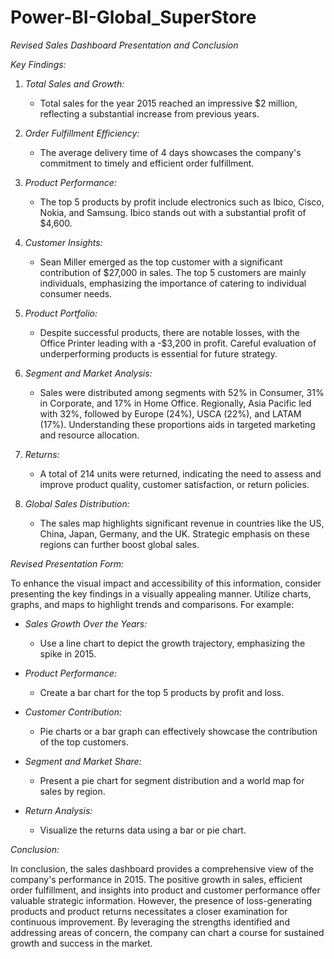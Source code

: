 # Power-BI-Global_SuperStore
*Revised Sales Dashboard Presentation and Conclusion*

*Key Findings:*

1. *Total Sales and Growth:*
   - Total sales for the year 2015 reached an impressive $2 million, reflecting a substantial increase from previous years.

2. *Order Fulfillment Efficiency:*
   - The average delivery time of 4 days showcases the company's commitment to timely and efficient order fulfillment.

3. *Product Performance:*
   - The top 5 products by profit include electronics such as Ibico, Cisco, Nokia, and Samsung. Ibico stands out with a substantial profit of $4,600.

4. *Customer Insights:*
   - Sean Miller emerged as the top customer with a significant contribution of $27,000 in sales. The top 5 customers are mainly individuals, emphasizing the importance of catering to individual consumer needs.

5. *Product Portfolio:*
   - Despite successful products, there are notable losses, with the Office Printer leading with a -$3,200 in profit. Careful evaluation of underperforming products is essential for future strategy.

6. *Segment and Market Analysis:*
   - Sales were distributed among segments with 52% in Consumer, 31% in Corporate, and 17% in Home Office. Regionally, Asia Pacific led with 32%, followed by Europe (24%), USCA (22%), and LATAM (17%). Understanding these proportions aids in targeted marketing and resource allocation.

7. *Returns:*
   - A total of 214 units were returned, indicating the need to assess and improve product quality, customer satisfaction, or return policies.

8. *Global Sales Distribution:*
   - The sales map highlights significant revenue in countries like the US, China, Japan, Germany, and the UK. Strategic emphasis on these regions can further boost global sales.

*Revised Presentation Form:*

To enhance the visual impact and accessibility of this information, consider presenting the key findings in a visually appealing manner. Utilize charts, graphs, and maps to highlight trends and comparisons. For example:

- *Sales Growth Over the Years:*
  - Use a line chart to depict the growth trajectory, emphasizing the spike in 2015.

- *Product Performance:*
  - Create a bar chart for the top 5 products by profit and loss.

- *Customer Contribution:*
  - Pie charts or a bar graph can effectively showcase the contribution of the top customers.

- *Segment and Market Share:*
  - Present a pie chart for segment distribution and a world map for sales by region.

- *Return Analysis:*
  - Visualize the returns data using a bar or pie chart.

*Conclusion:*

In conclusion, the sales dashboard provides a comprehensive view of the company's performance in 2015. The positive growth in sales, efficient order fulfillment, and insights into product and customer performance offer valuable strategic information. However, the presence of loss-generating products and product returns necessitates a closer examination for continuous improvement. By leveraging the strengths identified and addressing areas of concern, the company can chart a course for sustained growth and success in the market.
